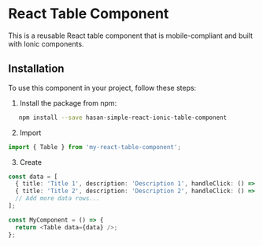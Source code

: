 # React Table Component

This is a reusable React table component that is mobile-compliant and built with Ionic components.

## Installation

To use this component in your project, follow these steps:

1. Install the package from npm:

```bash
   npm install --save hasan-simple-react-ionic-table-component 
```

2. Import

```jsx
import { Table } from 'my-react-table-component';
```

3. Create

```ts
const data = [
  { title: 'Title 1', description: 'Description 1', handleClick: () => {} },
  { title: 'Title 2', description: 'Description 2', handleClick: () => {} },
  // Add more data rows...
];

const MyComponent = () => {
  return <Table data={data} />;
};

```
